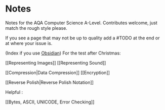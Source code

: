 # Notes

Notes for the AQA Computer Science A-Level.
Contributes welcome, just match the rough style please.

If you see a page that may not be up to quality add a #TODO at the end or at where your issue is.

(Index if you use [Obsidian](https://obsidian.md))
For the test after Christmas:

[[Representing Images]]
[[Representing Sound]]

[[Compression|Data Compression]]
[[Encryption]]

[[Reverse Polish|Reverse Polish Notation]]

Helpful :

[[Bytes, ASCII, UNICODE, Error Checking]]

